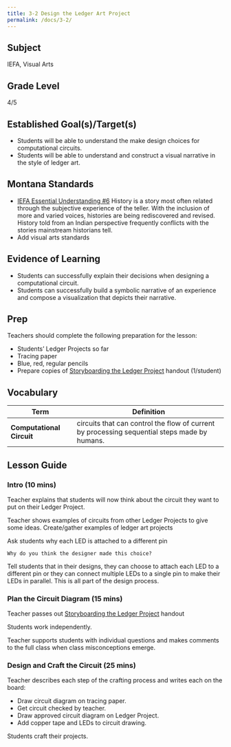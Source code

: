 ```yaml
---
title: 3-2 Design the Ledger Art Project
permalink: /docs/3-2/
---
```


## Subject
IEFA, Visual Arts

## Grade Level
4/5    

## Established Goal(s)/Target(s)
-	Students will be able to understand the make design choices for computational circuits.
-	Students will be able to understand and construct a visual narrative in the style of ledger art.

## Montana Standards
- <u>IEFA Essential Understanding #6</u> History is a story most often related through the subjective experience of the teller. With the inclusion of more and varied voices, histories are being rediscovered and revised. History told from an Indian perspective frequently conflicts with the stories mainstream historians tell.
- <span class="todo">Add visual arts standards</span>

## Evidence of Learning
- Students can successfully explain their decisions when designing a computational circuit.
- Students can successfully build a symbolic narrative of an experience and compose a visualization that depicts their narrative.

## Prep
Teachers should complete the following preparation for the lesson:

- Students’ Ledger Projects so far
- Tracing paper
- Blue, red, regular pencils
- Prepare copies of [Storyboarding the Ledger Project](../resources/3-2_storyboard-ledger.pdf) handout (1/student)


## Vocabulary
Term | Definition
-- | --
**Computational Circuit** | circuits that can control the flow of current by processing sequential steps made by humans.

## Lesson Guide

### Intro (10 mins)
Teacher explains that students will now think about the circuit they want to put on their Ledger Project.

Teacher shows examples of circuits from other Ledger Projects to give some ideas. <span class="todo">Create/gather examples of ledger art projects</span>

Ask students why each LED is attached to a different pin
```
Why do you think the designer made this choice?
```
Tell students that in their designs, they can choose to attach each LED to a different pin or they can connect multiple LEDs to a single pin to make their LEDs in parallel. This is all part of the design process.

### Plan the Circuit Diagram (15 mins)
Teacher passes out [Storyboarding the Ledger Project](../resources/3_2-storyboard-ledger.pdf) handout

Students work independently.

Teacher supports students with individual questions and makes comments to the full class when class misconceptions emerge.

### Design and Craft the Circuit (25 mins)
Teacher describes each step of the crafting process and writes each on the board:
- Draw circuit diagram on tracing paper.
- Get circuit checked by teacher.
- Draw approved circuit diagram on Ledger Project.
- Add copper tape and LEDs to circuit drawing.

Students craft their projects.
